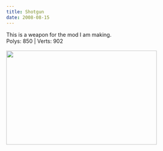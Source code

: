 ```yaml
---
title: Shotgun
date: 2008-08-15
---
```

This is a weapon for the mod I am making.<br />Polys: 850 | Verts: 902 <br /><br /><a onblur="try {parent.deselectBloggerImageGracefully();} catch(e) {}" href="http://1.bp.blogspot.com/_zdYMSK7YuAA/SardKBVU13I/AAAAAAAAFEY/r5g3e5NfDU4/s1600-h/shotgun_web_medium.jpg"><img style="float:left; margin:0 10px 10px 0;cursor:pointer; cursor:hand;width: 400px; height: 250px;" src="http://1.bp.blogspot.com/_zdYMSK7YuAA/SardKBVU13I/AAAAAAAAFEY/r5g3e5NfDU4/s400/shotgun_web_medium.jpg" border="0" alt="" id="BLOGGER_PHOTO_ID_5308298275035862898" /></a>
